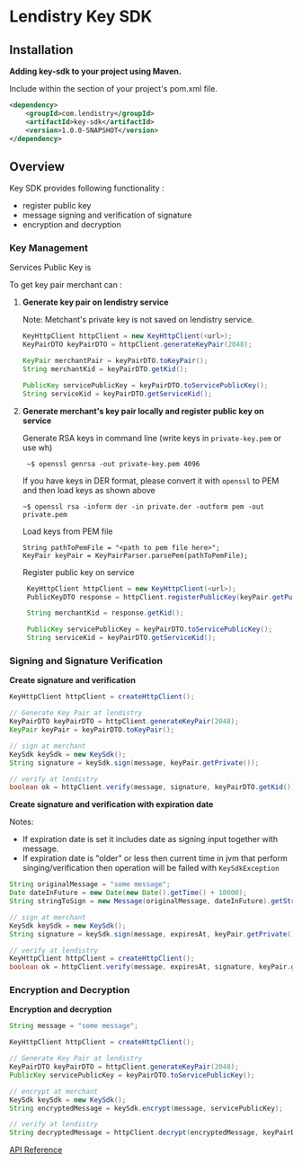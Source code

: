 # Lendistry Key SDK

## Installation

**Adding key-sdk to your project using Maven.** 

Include within the <dependencies> section of your project's pom.xml file.

```xml
<dependency>
    <groupId>com.lendistry</groupId>
    <artifactId>key-sdk</artifactId>
    <version>1.0.0-SNAPSHOT</version>
</dependency>
```

## Overview

Key SDK provides following functionality :
- register public key
- message signing and verification of signature
- encryption and decryption

### Key Management

Services Public Key is


To get key pair merchant can :

1. **Generate key pair on lendistry service**
   
   Note: Metchant's private key is not saved on lendistry service.
   ```java 
   KeyHttpClient httpClient = new KeyHttpClient(<url>);
   KeyPairDTO keyPairDTO = httpClient.generateKeyPair(2048);
   
   KeyPair merchantPair = keyPairDTO.toKeyPair();
   String merchantKid = keyPairDTO.getKid(); 
   
   PublicKey servicePublicKey = keyPairDTO.toServicePublicKey();
   String serviceKid = keyPairDTO.getServiceKid();
   ```
   
2. **Generate merchant's key pair locally and register public key on service**

   Generate RSA keys in command line (write keys in `private-key.pem` or use wh)
   ```
    ~$ openssl genrsa -out private-key.pem 4096
   ```

   If you have keys in DER format, please convert it with `openssl` to PEM and then load keys as shown above

   ```
   ~$ openssl rsa -inform der -in private.der -outform pem -out private.pem
   ```


   Load keys from PEM file
   ```
   String pathToPemFile = "<path to pem file here>";
   KeyPair keyPair = KeyPairParser.parsePem(pathToPemFile);
   ```
   
   Register public key on service
   ```java 
    KeyHttpClient httpClient = new KeyHttpClient(<url>);
    PublicKeyDTO response = httpClient.registerPublicKey(keyPair.getPublic());
   
    String merchantKid = response.getKid();
   
    PublicKey servicePublicKey = keyPairDTO.toServicePublicKey();
    String serviceKid = keyPairDTO.getServiceKid();   
   ```


### Signing and Signature Verification

**Create signature and verification**
```java 
KeyHttpClient httpClient = createHttpClient();

// Generate Key Pair at lendistry
KeyPairDTO keyPairDTO = httpClient.generateKeyPair(2048);
KeyPair keyPair = keyPairDTO.toKeyPair();

// sign at merchant
KeySdk keySdk = new KeySdk();
String signature = keySdk.sign(message, keyPair.getPrivate());

// verify at lendistry
boolean ok = httpClient.verify(message, signature, keyPairDTO.getKid());
```

**Create signature and verification with expiration date**

Notes:
- If expiration date is set it includes date as signing input together with message.
- If expiration date is "older" or less then current time in jvm that perform singing/verification then operation will be failed with `KeySdkException`

```java
String originalMessage = "some message";
Date dateInFuture = new Date(new Date().getTime() + 10000);
String stringToSign = new Message(originalMessage, dateInFuture).getStringToSign();

// sign at merchant
KeySdk keySdk = new KeySdk();
String signature = keySdk.sign(message, expiresAt, keyPair.getPrivate());

// verify at lendistry
KeyHttpClient httpClient = createHttpClient();
boolean ok = httpClient.verify(message, expiresAt, signature, keyPair.getPublic());
```

### Encryption and Decryption 

**Encryption and decryption**
```java 
String message = "some message";

KeyHttpClient httpClient = createHttpClient();

// Generate Key Pair at lendistry
KeyPairDTO keyPairDTO = httpClient.generateKeyPair(2048);
PublicKey servicePublicKey = keyPairDTO.toServicePublicKey();

// encrypt at merchant
KeySdk keySdk = new KeySdk();
String encryptedMessage = keySdk.encrypt(message, servicePublicKey);

// verify at lendistry
String decryptedMessage = httpClient.decrypt(encryptedMessage, keyPairDTO.getServiceKid()).getMessage();
```

[API Reference](https://lendistry-sbl.readme.io/reference/generateusingget)